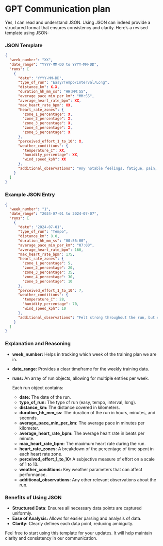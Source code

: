 # GPT Communication plan

Yes, I can read and understand JSON. Using JSON can indeed provide a structured format that ensures consistency and clarity. Here’s a revised template using JSON:

### JSON Template

```json
{
  "week_number": "XX",
  "date_range": "YYYY-MM-DD to YYYY-MM-DD",
  "runs": [
    {
      "date": "YYYY-MM-DD",
      "type_of_run": "Easy/Tempo/Interval/Long",
      "distance_km": X.X,
      "duration_hh_mm_ss": "HH:MM:SS",
      "average_pace_min_per_km": "MM:SS",
      "average_heart_rate_bpm": XX,
      "max_heart_rate_bpm": XX,
      "heart_rate_zones": {
        "zone_1_percentage": X,
        "zone_2_percentage": X,
        "zone_3_percentage": X,
        "zone_4_percentage": X,
        "zone_5_percentage": X
      },
      "perceived_effort_1_to_10": X,
      "weather_conditions": {
        "temperature_C": XX,
        "humidity_percentage": XX,
        "wind_speed_kph": XX
      },
      "additional_observations": "Any notable feelings, fatigue, pain, or exceptional performance details"
    }
  ]
}
```

### Example JSON Entry

```json
{
  "week_number": "1",
  "date_range": "2024-07-01 to 2024-07-07",
  "runs": [
    {
      "date": "2024-07-01",
      "type_of_run": "Tempo",
      "distance_km": 8.0,
      "duration_hh_mm_ss": "00:56:00",
      "average_pace_min_per_km": "07:00",
      "average_heart_rate_bpm": 160,
      "max_heart_rate_bpm": 175,
      "heart_rate_zones": {
        "zone_1_percentage": 5,
        "zone_2_percentage": 20,
        "zone_3_percentage": 35,
        "zone_4_percentage": 30,
        "zone_5_percentage": 10
      },
      "perceived_effort_1_to_10": 7,
      "weather_conditions": {
        "temperature_C": 28,
        "humidity_percentage": 70,
        "wind_speed_kph": 10
      },
      "additional_observations": "Felt strong throughout the run, but struggled slightly in the last 2 km due to heat."
    }
  ]
}
```

### Explanation and Reasoning

- **week_number:** Helps in tracking which week of the training plan we are in.
- **date_range:** Provides a clear timeframe for the weekly training data.
- **runs:** An array of run objects, allowing for multiple entries per week.

  Each run object contains:
    - **date:** The date of the run.
    - **type_of_run:** The type of run (easy, tempo, interval, long).
    - **distance_km:** The distance covered in kilometers.
    - **duration_hh_mm_ss:** The duration of the run in hours, minutes, and seconds.
    - **average_pace_min_per_km:** The average pace in minutes per kilometer.
    - **average_heart_rate_bpm:** The average heart rate in beats per minute.
    - **max_heart_rate_bpm:** The maximum heart rate during the run.
    - **heart_rate_zones:** A breakdown of the percentage of time spent in each heart rate zone.
    - **perceived_effort_1_to_10:** A subjective measure of effort on a scale of 1 to 10.
    - **weather_conditions:** Key weather parameters that can affect performance.
    - **additional_observations:** Any other relevant observations about the run.

### Benefits of Using JSON

- **Structured Data:** Ensures all necessary data points are captured uniformly.
- **Ease of Analysis:** Allows for easier parsing and analysis of data.
- **Clarity:** Clearly defines each data point, reducing ambiguity.

Feel free to start using this template for your updates. It will help maintain clarity and consistency in our communication.